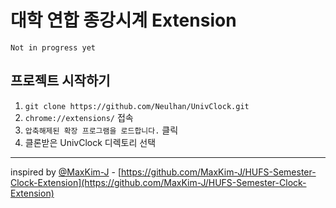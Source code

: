 # 대학 연합 종강시계 Extension

`Not in progress yet`


## 프로젝트 시작하기

1. `git clone https://github.com/Neulhan/UnivClock.git`
2. `chrome://extensions/` 접속
3. `압축해제된 확장 프로그램을 로드합니다.` 클릭
4. 클론받은 UnivClock 디렉토리 선택

___
inspired by [@MaxKim-J](https://github.com/MaxKim-J) - [https://github.com/MaxKim-J/HUFS-Semester-Clock-Extension](https://github.com/MaxKim-J/HUFS-Semester-Clock-Extension)
